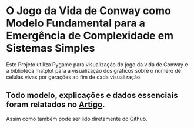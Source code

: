 # O Jogo da Vida de Conway como Modelo Fundamental para a Emergência de Complexidade em Sistemas Simples

Este Projeto utiliza Pygame para visualização do jogo da vida de Conway e a biblioteca matplot para a visualização dos gráficos sobre o número de células vivas por gerações ao fim de cada visualização. 

## Todo modelo, explicações e dados essenciais foram relatados no [Artigo](https://drive.google.com/file/d/1CikNdcYb7xwGWL5ZJegJvHUpCGhKYnHJ/view?usp=sharing).
Assim como também pode ser lido diretamente do Github.
